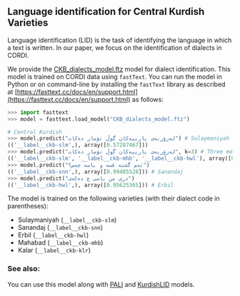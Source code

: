 ## Language identification for Central Kurdish Varieties

Language identification (LID) is the task of identifying the language in which a text is written. In our paper, we focus on the identification of dialects in CORDI. 

We provide the [CKB\_dialects\_model.ftz](CKB_dialects_model.ftz) model for dialect identification. This model is trained on CORDI data using `fastText`. You can run the model in Python or on command-line by installing the `fastText` library as described at [https://fasttext.cc/docs/en/support.html](https://fasttext.cc/docs/en/support.html) as follows:

```python
>>> import fasttext
>>> model = fasttext.load_model("CKB_dialects_model.ftz")

# Central Kurdish
>>> model.predict("لەزۆربەی یارییەکان گوڵ تۆمار دەکات") # Sulaymaniyah
(('__label__ckb-slm',), array([0.57287467]))
>>> model.predict("لەزۆربەی یارییەکان گوڵ تۆمار دەکات", k=3) # Three most probable predictions
(('__label__ckb-slm', '__label__ckb-mhb', '__label__ckb-hwl'), array([0.57287467, 0.28914055, 0.13782322]))
>>> model.predict("ئەم گشتە قسە و باسە چەس؟")
(('__label__ckb-snn',), array([0.99485528])) # Sanandaj
>>> model.predict("دری من باسی چ دەکەی")
(('__label__ckb-hwl',), array([0.95625365])) # Erbil
```

The model is trained on the following varieties (with their dialect code in parentheses):

- Sulaymaniyah (`__label__ckb-slm`)
- Sanandaj (`__label__ckb-snn`)
- Erbil (`__label__ckb-hwl`)
- Mahabad (`__label__ckb-mhb`)
- Kalar (`__label__ckb-klr`)


### See also:
You can use this model along with [PALI](https://github.com/sinaahmadi/PersoArabicLID) and [KurdishLID](https://github.com/sinaahmadi/KurdishLID) models.